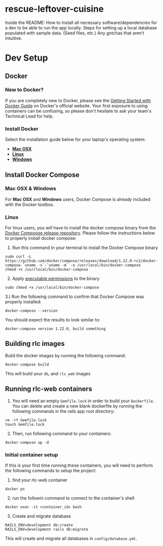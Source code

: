 # rescue-leftover-cuisine

Inside the README:
How to install all necessary software/dependencies for a dev to be able to run the app locally.
Steps for setting up a local database populated with sample data. (Seed files, etc.)
Any gotchas that aren’t intuitive.

# Dev Setup

## Docker

### New to Docker?
If you are completely new to Docker, please see the [Getting Started with Docker Guide](https://docs.docker.com/get-started/) on Docker's official website. Your first exposure to using containers can be confusing, so please  don't hesitate to ask your team's Technical Lead for help.

### Install Docker
Select the installation guide below for your laptop's operating system:
- [**Mac OSX**](https://docs.docker.com/docker-for-mac/install/)
- [**Linux**](https://docs.docker.com/engine/installation/linux/docker-ce/ubuntu/#set-up-the-repository)
- [**Windows**](https://docs.docker.com/docker-for-windows/install/)

## Install Docker Compose
### Mac OSX & Windows
For **Mac OSX** and **Windows** users, Docker Compose is already included with the Docker toolbox.

### Linux
For linux users, you will have to install the docker compose binary from the [Docker Compoose release repository](https://github.com/docker/compose/releases). Please follow the instructions below to properly install docker compose:

1. Run this command in your terminal to install the Docker Compose binary

```
sudo curl -L https://github.com/docker/compose/releases/download/1.22.0-rc2/docker-compose-`uname -s`-`uname -m` -o /usr/local/bin/docker-compose
chmod +x /usr/local/bin/docker-compose
```

2. Apply [executable permissions](https://ryanstutorials.net/linuxtutorial/permissions.php) to the binary

```
sudo chmod +x /usr/local/bin/docker-compose
```

3.) Run the following command to confirm that Docker Compose was properly installed:
```
docker-compose --version
```
You should expect the results to look similar to:
```
docker-compose version 1.22.0, build something
```

## Building rlc images
Build the docker images by running the following command:
```
docker-compose build
```
This will build your `db`, and `rlc_web` images

## Running rlc-web containers

1. You will need an empty `Gemfile.lock` in order to build your `Dockerfile`. You can delete and create a new blank dockerfile by running the following commands in the rails app root directory:

```
rm -rf Gemfile.lock
touch Gemfile.lock
```

2. Then, run following command to your containers:
```
docker-compose up -d
```

### Initial container setup
If this is your first time running these containers, you will need to perform the following commands to setup the project:

1. find your rlc-web container

```
docker ps

```

2. run the followin command to connect to the container's shell

```
docker exec -it <container_id> bash
```

3. Create and migrate database

```
RAILS_ENV=development db:create
RAILS_ENV=development rails db:migrate
```
This will create and migrate all databases in `config/database.yml`.
